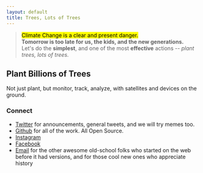 ```yaml
---
layout: default
title: Trees, Lots of Trees
---
```


> <mark>Climate Change is a clear and present danger.</mark>\
> __Tomorrow is too late for us, the kids, and the new generations.__\
> Let's do the __simplest__, and one of the most __effective__ actions -- _plant trees, lots of trees._

## Plant Billions of Trees

Not just plant, but monitor, track, analyze, with satellites and devices on the ground.

### Connect

- [Twitter](https://twitter.com/TreesMoreTrees) for announcements, general tweets, and we will try memes too.
- [Github](https://github.com/treeslotsoftrees) for all of the work. All Open Source.
- [Instagram](https://www.instagram.com/treeslotsoftreesorg/)
- [Facebook](https://www.facebook.com/treeslotsoftrees)
- [Email](mailto:hi@treeslotsoftrees.org) for the other awesome old-school folks who started on the web before it had versions, and for those cool new ones who appreciate history